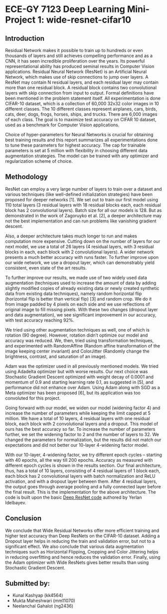 # ECE-GY 7123 Deep Learning Mini-Project 1: wide-resnet-cifar10

## Introduction
Residual Network makes it possible to train up to hundreds or even thousands of layers and still achieves compelling performance and as a CNN, it has seen incredible proliferation over the years. Its powerful representational ability has produced seminal results in Computer Vision applications. Residual Neural Network (ResNet) is an Artificial Neural Network, which makes use of skip connections to jump over layers. A ResNet may contain N residual layers, and each residual layer may contain more than one residual block. A residual block contains two convolutional layers with skip connection from input to output. Formal definitions have been mentioned in the problem statement itself. All experimentation is done CIFAR-10 dataset, which is a collection of 60,000 32x32 color images in 10 different classes. The 10 different classes represent airplanes, cars, birds, cats, deer, dogs, frogs, horses, ships, and trucks. There are 6,000 images of each class. The goal is to maximize test accuracy on CIFAR 10 dataset, used as a benchmark for Computer Vision applications.

Choice of hyper-parameters for Neural Networks is crucial for obtaining best training results and this report summarizes all experimentations done to tune these parameters for highest accuracy. The cap for trainable parameters is set at 5 million with flexibility in choosing different data augmentation strategies. The model can be trained with any optimizer and regularization scheme of choice.

## Methodology
ResNet can employ a very large number of layers to train over a dataset and various techniques (like well-defined initialization strategies) have been proposed for deeper networks [1]. We set out to train our first model using 110 total layers (3 residual layers with 18 residual blocks each, each residual block has 2 convolutional layers). Batch size for all our models is 128. But as demonstrated in the work of Zagoruyko et al. [2], a deeper architecture may not the best implementation and can run problems like vanishing gradient descent.

Also, a deeper architecture takes much longer to run and makes computation more expensive. Cutting down on the number of layers for our next model, we use a total of 26 layers (4 residual layers, with 3 residual blocks in each, each block with 2 convolutional layers). A wider network presents a much better accuracy with runs faster. To further improve upon our wide network, we use a dropout layer, which can demonstrably yield consistent, even state of the art results. 

To further improve our results, we made use of two widely used data augmentation (techniques used to increase the amount of data by adding slightly modified copies of already existing data or newly created synthetic data from existing data techniques), namely random horizontal flip (horizontal flip is better than vertical flip) [3] and random crop. We do it from image padded by 4 pixels on each side and we use reflections of original image to fill missing pixels. With these two changes (dropout layer and data augmentation), we see significant improvement in our accuracy, with test accuracy reaching 92%. 

We tried using other augmentation techniques as well, one of which is rotation (90 degree). However, rotation didn’t optimize our model and accuracy was reduced. We, then, tried using transformation techniques, and experimented with RandomAffine (Random affine transformation of the image keeping center invariant) and ColorJitter (Randomly change the brightness, contrast, and saturation of an image). 

Adam was the optimizer used in all previously mentioned models. We tried using Adadelta optimizer but with worse results. Our next choice was Stochastic Gradient Descent optimized with weight decay of 0.0001 and momentum of 0.9 and starting learning rate 0.1, as suggested in [5], and performance did not enhance over Adam. Using Adam along with SGD as a Meta optimizer has been proposed [6], but its application was too convoluted for this project.

Going forward with our model, we widen our model (widening factor 4) and increase the number of parameters while keeping the limit capped at 5 million. We have a total of 10 layers, 4 residual layers with one residual block, each block with 2 convolutional layers and a dropout. This model of ours has the best accuracy so far. To increase the number of parameters further, we set the widening factor to 2 and the number of layers to 32. We changed the parameters for normalization, but the results did not match our expectations and did not better our 10-layer 4-widening factor model. 

With our 10-layer, 4-widening factor, we try different epoch cycles – starting with 40 epochs, all the way till 200 epochs. Accuracy as measured with different epoch cycles is shown in the results section.
Our final architecture, thus, has a total of 10 layers, consisting of 4 residual layers of 1 block each, each block has 2 convolutional layers with batch normalization and ReLU activation, and with a dropout layer between them. After 4 residual layers, the output goes through average pooling and a fully connected layer before the final result.
This is the implementation for the above architecture. The code is built upon the basic [Deep ResNet code](https://github.com/akamaster/pytorch_resnet_cifar10) authored by Yerlan Idelbayev.

## Conclusion
We conclude that Wide Residual Networks offer more efficient training and higher test accuracy than Deep ResNets on the CIFAR-10 dataset. Adding a Dropout layer helps in reducing the train and validation error, but not to a significant effect. We also conclude that various data augmentation techniques such as Horizontal Flipping, Cropping and Color Jittering helps in reducing overfitting and hence reduces the validation error. Finally, using the Adam optimizer with Wide ResNets gives better results than using Stochastic Gradient Descent.

## Submitted by:
- Kunal Kashyap (kk4564)
- Mukta Maheshwari (mm11070)
- Neelanchal Gahalot (ng2436)
